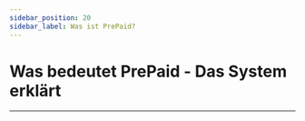 ```yaml
---
sidebar_position: 20
sidebar_label: Was ist PrePaid?
---
```

# Was bedeutet PrePaid - Das System erklärt
-----
